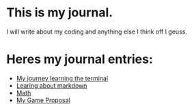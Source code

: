 # This is my journal. 

I will write about my coding and anything else I think off I geuss.

# Heres my journal entries:

* [My journey learning the terminal](terminal.md)
* [Learing about markdown](more_markdown.md)
* [Math](_includes/head-custom.md)
* [My Game Proposal](website/Java/Game/proposal.html)
